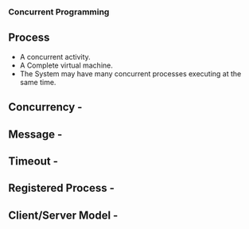 ### Concurrent Programming

## Process 
* A concurrent activity. 
* A Complete virtual machine. 
* The System may have many concurrent processes executing at the same time.

## Concurrency -

## Message -

## Timeout -

## Registered Process -

## Client/Server Model -
